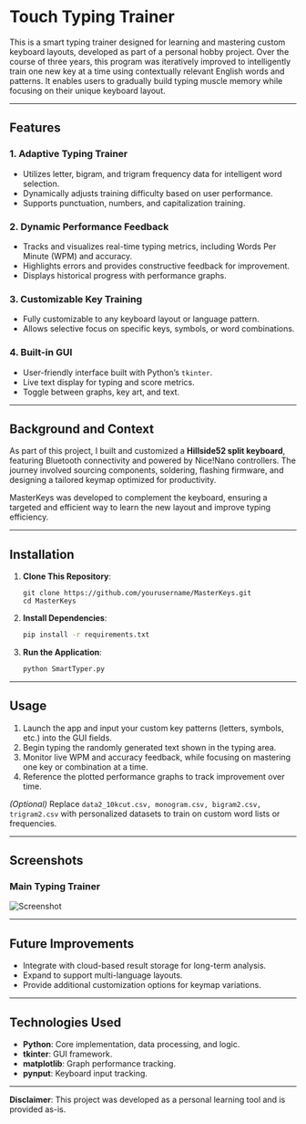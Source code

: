 # Touch Typing Trainer

This is a smart typing trainer designed for learning and mastering custom keyboard layouts, developed as part of a personal hobby project. Over the course of three years, this program was iteratively improved to intelligently train one new key at a time using contextually relevant English words and patterns. It enables users to gradually build typing muscle memory while focusing on their unique keyboard layout.

---

## Features

### 1. **Adaptive Typing Trainer**
- Utilizes letter, bigram, and trigram frequency data for intelligent word selection.
- Dynamically adjusts training difficulty based on user performance.
- Supports punctuation, numbers, and capitalization training.

### 2. **Dynamic Performance Feedback**
- Tracks and visualizes real-time typing metrics, including Words Per Minute (WPM) and accuracy.
- Highlights errors and provides constructive feedback for improvement.
- Displays historical progress with performance graphs.

### 3. **Customizable Key Training**
- Fully customizable to any keyboard layout or language pattern.
- Allows selective focus on specific keys, symbols, or word combinations.

### 4. **Built-in GUI**
- User-friendly interface built with Python’s `tkinter`.
- Live text display for typing and score metrics.
- Toggle between graphs, key art, and text.

---

## Background and Context

As part of this project, I built and customized a **Hillside52 split keyboard**, featuring Bluetooth connectivity and powered by Nice!Nano controllers. The journey involved sourcing components, soldering, flashing firmware, and designing a tailored keymap optimized for productivity.

MasterKeys was developed to complement the keyboard, ensuring a targeted and efficient way to learn the new layout and improve typing efficiency.

---

## Installation

1. **Clone This Repository**:
   ```
   git clone https://github.com/yourusername/MasterKeys.git
   cd MasterKeys
   ```

2. **Install Dependencies**:
   ```bash
   pip install -r requirements.txt
   ```

3. **Run the Application**:
   ```bash
   python SmartTyper.py
   ```

---

## Usage

1. Launch the app and input your custom key patterns (letters, symbols, etc.) into the GUI fields.
2. Begin typing the randomly generated text shown in the typing area.
3. Monitor live WPM and accuracy feedback, while focusing on mastering one key or combination at a time.
4. Reference the plotted performance graphs to track improvement over time.

*(Optional)* Replace `data2_10kcut.csv, monogram.csv, bigram2.csv, trigram2.csv` with personalized datasets to train on custom word lists or frequencies.

---

## Screenshots

### Main Typing Trainer
![Screenshot](XX.png)

---

## Future Improvements
- Integrate with cloud-based result storage for long-term analysis.
- Expand to support multi-language layouts.
- Provide additional customization options for keymap variations.

---

## Technologies Used
- **Python**: Core implementation, data processing, and logic.
- **tkinter**: GUI framework.
- **matplotlib**: Graph performance tracking.
- **pynput**: Keyboard input tracking.

---

**Disclaimer**: This project was developed as a personal learning tool and is provided as-is.
